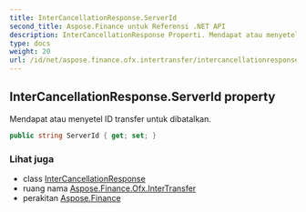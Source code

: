 ```yaml
---
title: InterCancellationResponse.ServerId
second_title: Aspose.Finance untuk Referensi .NET API
description: InterCancellationResponse Properti. Mendapat atau menyetel ID transfer untuk dibatalkan.
type: docs
weight: 20
url: /id/net/aspose.finance.ofx.intertransfer/intercancellationresponse/serverid/
---
```

## InterCancellationResponse.ServerId property

Mendapat atau menyetel ID transfer untuk dibatalkan.

```csharp
public string ServerId { get; set; }
```

### Lihat juga

* class [InterCancellationResponse](../)
* ruang nama [Aspose.Finance.Ofx.InterTransfer](../../intercancellationresponse/)
* perakitan [Aspose.Finance](../../../)


